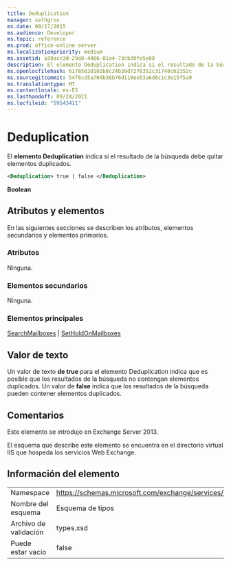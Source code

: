 ```yaml
---
title: Deduplication
manager: sethgros
ms.date: 09/17/2015
ms.audience: Developer
ms.topic: reference
ms.prod: office-online-server
ms.localizationpriority: medium
ms.assetid: a38acc3d-29a8-4466-81a4-73cb30fe5e80
description: El elemento Deduplication indica si el resultado de la búsqueda debe quitar elementos duplicados.
ms.openlocfilehash: 6178502d102b8c24b39d7276352c31740c62352c
ms.sourcegitcommit: 54f6cd5a704b36b76d110ee53a6d6c1c3e15f5a9
ms.translationtype: MT
ms.contentlocale: es-ES
ms.lasthandoff: 09/24/2021
ms.locfileid: "59543411"
---
```

# <a name="deduplication"></a>Deduplication

El **elemento Deduplication** indica si el resultado de la búsqueda debe quitar elementos duplicados. 
  
```XML
<Deduplication> true | false </Deduplication>
```

**Boolean**

## <a name="attributes-and-elements"></a>Atributos y elementos

En las siguientes secciones se describen los atributos, elementos secundarios y elementos primarios.
  
### <a name="attributes"></a>Atributos

Ninguna.
  
### <a name="child-elements"></a>Elementos secundarios

Ninguna.
  
### <a name="parent-elements"></a>Elementos principales

[SearchMailboxes](searchmailboxes.md)  |  [SetHoldOnMailboxes](setholdonmailboxes.md)
  
## <a name="text-value"></a>Valor de texto

Un valor de texto **de true** para el elemento Deduplication indica que es posible que los resultados de la búsqueda no contengan elementos duplicados. Un valor de **false** indica que los resultados de la búsqueda pueden contener elementos duplicados. 
  
## <a name="remarks"></a>Comentarios

Este elemento se introdujo en Exchange Server 2013.
  
El esquema que describe este elemento se encuentra en el directorio virtual IIS que hospeda los servicios Web Exchange.
  
## <a name="element-information"></a>Información del elemento

|||
|:-----|:-----|
|Namespace  <br/> |https://schemas.microsoft.com/exchange/services/2006/types  <br/> |
|Nombre del esquema  <br/> |Esquema de tipos  <br/> |
|Archivo de validación  <br/> |types.xsd  <br/> |
|Puede estar vacío  <br/> |false  <br/> |
   


